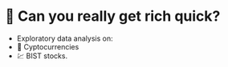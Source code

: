 # 💸 Can you really get rich quick?


*  Exploratory data analysis on:
  * 🥇 Cyptocurrencies
  * 💹 BIST stocks.



